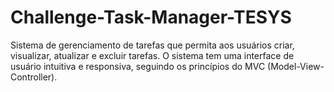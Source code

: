 # Challenge-Task-Manager-TESYS
Sistema de gerenciamento de tarefas que permita aos usuários criar, visualizar, atualizar e excluir tarefas. O sistema tem uma interface de usuário intuitiva e responsiva, seguindo os princípios do MVC (Model-View-Controller). 
